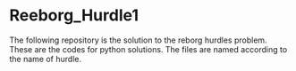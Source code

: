 # Reeborg_Hurdle1
The following repository is the solution to the reborg hurdles problem. These are the codes for python solutions. The files are named according to the name of hurdle.
